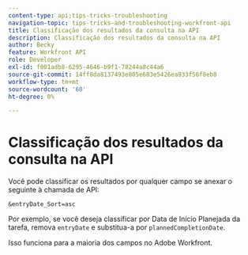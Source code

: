 ```yaml
---
content-type: api;tips-tricks-troubleshooting
navigation-topic: tips-tricks-and-troubleshooting-workfront-api
title: Classificação dos resultados da consulta na API
description: Classificação dos resultados da consulta na API
author: Becky
feature: Workfront API
role: Developer
exl-id: f001adb8-6295-4646-b9f1-78244a8c44a6
source-git-commit: 14ff8da8137493e805e683e5426ea933f56f8eb8
workflow-type: tm+mt
source-wordcount: '60'
ht-degree: 0%

---
```



# Classificação dos resultados da consulta na API

Você pode classificar os resultados por qualquer campo se anexar o seguinte à chamada de API:

```
&entryDate_Sort=asc
```

Por exemplo, se você deseja classificar por Data de Início Planejada da tarefa, remova `entryDate` e substitua-a por `plannedCompletionDate`.

Isso funciona para a maioria dos campos no Adobe Workfront.
